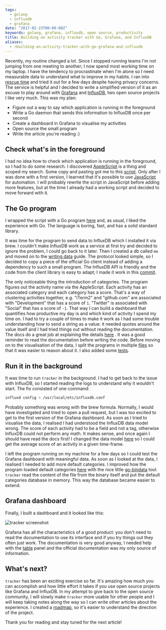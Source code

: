 ```yaml
---
tags:
  - golang
  - influxdb
  - grafana
date: "2017-02-23T00:00:00Z"
keywords: golang, grafana, influxdb, open source, productivity
title: Building an activity tracker with Go, Grafana, and InfluxDB
aliases:
  - /building-an-activity-tracker-with-go-grafana-and-influxdb
---
```


Recently, my routine changed a lot. Since I stopped running teams I'm not
jumping from one meeting to another; I now spend most working time on my laptop.
I have the tendency to procrastinate when I'm alone so I need measurable data to
understand what to improve in my habits. I ran into [rescue
time](https://www.rescuetime.com/) and tried it out for a few days despite
having privacy concerns. The service is helpful and I decided to write a
simplified version of it as an excuse to play around with
[Grafana](http://grafana.org/) and
[InfluxDB](https://github.com/influxdata/influxdb), two open source projects I
like very much. This was my plan:

- Figure out a way to say which application is running in the foreground
- Write a Go daemon that sends this information to InfluxDB once per second
- Create a dashboard in Grafana to visualise my activities
- Open source the small program
- Write the article you're reading :)

## Check what's in the foreground

I had no idea how to check which application is running in the foreground, so I
had to do some research. I discovered
[AppleScript](https://en.wikipedia.org/wiki/AppleScript) is a thing and scoped
my search. Some copy and pasting got me to this
[script](https://gist.github.com/lucapette/41607dfd69f45d70059d029b7b41436f).
Only after I was done with a first version, I learned that it's possible to use
[JavaScript](https://developer.apple.com/library/content/releasenotes/InterapplicationCommunication/RN-JavaScriptForAutomation/Articles/Introduction.html#//apple_ref/doc/uid/TP40014508)
for automation. I will probably rewrite the script in JavaScript before adding
more features, but at the time I already had a working script and decided to
move forward with it.

## The Go program

I wrapped the script with a Go program
[here](https://github.com/lucapette/tracker/commit/15fd9d2) and, as usual, I
liked the experience with Go. The language is boring, fast, and has a solid
standard library.

It was time for the program to send data to InfluxDB which I installed it via
brew. I couldn't make InfluxDB work as a service at first try and decided to
ignore the problem, I could go back to it later. Then I created a db called `me`
and moved on to the [writing
data](https://docs.influxdata.com/influxdb/v1.2/guides/writing_data/) guide. The
protocol looked simple, so I decided to copy a piece of the official Go client
instead of adding a dependency to such a small program. The InfluxDB API is
friendly and the code from the client library is easy to adapt; I made it work
in this [commit](https://github.com/lucapette/tracker/commit/d6d7e63).

The only noticeable thing the introduction of categories. The program figures
out the activity name via the AppleScript. Each activity has an associated
category and each category has a score. That's a way of clustering activities
together, e.g. "iTerm2" and "github.com" are associated with "Development" that
has a score of `1`. "Twitter" is associated with "Social" that has a score of
`-1`. That way I can build a dashboard that quantifies how productive my day is
and which kind of activity I spend my time on. I had to try a couple of times to
make it work as I had some trouble understanding how to send a string as a
value: it needed quotes around the value itself and I had tried things out
without reading the documentation. The docs do a great job at explaining the
details
[here](https://docs.influxdata.com/influxdb/v1.2/write_protocols/line_protocol_reference/)
. It was a good reminder to read the documentation before writing the code.
Before moving on to the visualisation of the data, I split the programs in
multiple [files](https://github.com/lucapette/tracker/commit/3ef4db8) so that it
was easier to reason about it. I also added some
[tests](https://github.com/lucapette/tracker/commit/1235c12).

## Run it in the background

It was time to run `tracker` in the background. I had to get back to the issue
with InfluxDB, so I started reading the logs to understand why it wouldn't
start. The fix consisted of one command:

```sh
influxd config > /usr/local/etc/influxdb.conf
```

Probably something was wrong with the brew formula. Normally, I would have
investigated and tried to open a pull request, but I was too excited to get to
the first version of the Grafana dashboard. As soon as I tried to visualise the
data, I realised I had understood the InfluxDB data model wrong. The score of
each activity had to be a field and not a tag, otherwise InfluxDB could not
perform any math. It makes sense, and once again I should have read the docs
first! I changed the data model
[here](https://github.com/lucapette/tracker/commit/8c96cf7) so I could get the
average score of an activity in a given time-frame.

I left the program running on my machine for a few days so I could test the
Grafana dashboard with meaningful data. As soon as I looked at the data, I
realised I needed to add more default categories. I improved how the program
loaded default categories
[here](https://github.com/lucapette/tracker/commit/3aedd51) with the nice little
[go-bindata](https://github.com/jteeuwen/go-bindata/) tool. `tracker` read the
content of the file from the binary itself and put the default categories
database in memory. This way the database became easier to extend.

## Grafana dashboard

Finally, I built a dashboard and it looked like this:

![tracker screenshot](/img/tracker.png)

Grafana has all the characteristics of a good product: you don't need to read
the documentation to use its interface and if you try things out they often just
work. The documentation is very good anyway, I needed help with the
[table](http://docs.grafana.org/features/panels/table_panel/) panel and the
official documentation was my only source of information.

## What's next?

`tracker` has been an exciting exercise so far. It's amazing how much you can
accomplish and how little effort it takes if you use open source projects like
Grafana and InfluxDB. In my attempt to give back to the open source community, I
will slowly make `tracker` more usable for other people and I will keep taking
notes along the way so I can write other articles about the experience. I
created a [roadmap](https://github.com/lucapette/tracker/projects/1), so it's
easier to understand the direction of the project.

Thank you for reading and stay tuned for the next article!
